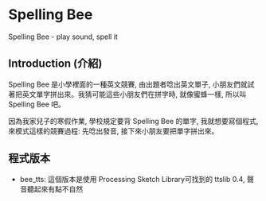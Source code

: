 Spelling Bee
=============
Spelling Bee - play sound, spell it

Introduction (介紹)
-------------------

Spelling Bee 是小學裡面的一種英文競賽, 由出題者唸出英文單子, 小朋友們就試著把英文單字拼出來。我猜可能這些小朋友們在拼字時, 就像蜜蜂一樣, 所以叫 Spelling Bee 吧。

因為我家兒子的寒假作業, 學校規定要背 Spelling Bee 的單字, 我就想要寫個程式, 來模式這樣的競賽過程: 先唸出發音, 接下來小朋友要把單字拼出來。

程式版本
--------
- bee_tts: 這個版本是使用 Processing Sketch Library可找到的 ttslib 0.4, 聲音聽起來有點不自然

